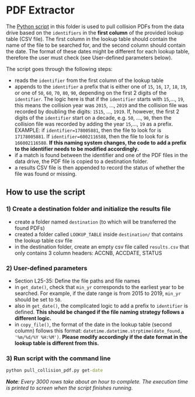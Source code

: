# PDF Extractor

The [Python script](pull_collision_pdf.py) in this folder is used to pull collision PDFs from the data drive based on the `identifiers` in the **first column** of the  provided lookup table (CSV file). The first column in the lookup table should contain the name of the file to be searched for, and the second column should contain the date. The format of these dates might be different for each lookup table, therefore the user must check (see User-defined parameters below).

The script goes through the following steps:

- reads the `identifier` from the first column of the lookup table
- appends to the `identifier` a prefix that is either one of `15`, `16`,
`17`, `18`, `19`, or one of `50`, `60`, `70`, `80`, `90`, depending on the first 2 digits
of the `identifier`. The logic here is that if the `identifier` starts with `15`,..., `19`, this means the collision year was `2015`, ..., `2019` and the collision file was recorded by doubling the digits: 
`1515`, ..., `1919`. If, however, the first 2 digits of the `identifier` start on a decade, e.g. `50`, ..., `90`, then the collision file was recorded by adding the year `15`,..., `19` as a prefix. EXAMPLE: if `identifier=178005881`, then the file to look for is `17178005881`. If `identifier=6002116588`, then the file to look for is `166002116588`. **If this naming system changes, the code to add a prefix to the
identifier needs to be modified accordingly.**
- if a match is found between the identifier and one of the PDF files in the data drive, the PDF file is copied to a destination folder.
- a results CSV file is then appended to record the status of whether the file was found or missing.


## How to use the script

### 1) Create a destination folder and initialize the results file

  - create a folder named `destination` (to which will be transferred the found PDFs)
  - created a folder called `LOOKUP_TABLE` inside `destination/` that contains the lookup table csv file
  - in the destination folder, create an empty csv file called `results.csv` that only contains 3 column
  headers: ACCNB, ACCDATE, STATUS


### 2) User-defined parameters

  - Section L25-35: Define the file paths and file names
  - in `get_date()`, check that `min_yr` corresponds to the earliest year to be searched. For example, if 
  the date range is from 2015 to 2019, `min_yr` should be set to `50`.
  - also in `get_date()`, the complicated logic to add a prefix to `identifier` is defined. **This should be changed if the file naming strategy follows a different logic.**
  - in `copy_file()`, the format of the date in the lookup table (second column) follows this format:
  `datetime.datetime.strptime(date_found, '%m/%d/%Y %H:%M')`. **Please modify accordingly if the date format in the lookup table is different from this.**

### 3) Run script with the command line

```cmd
python pull_collision_pdf.py get-date
```

_**Note**: Every 3000 rows take about an hour to complete. The execution time is printed to screen when the script finishes running._
